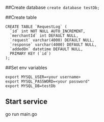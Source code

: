 ##Create database
`create database testDb;`

##Create table
```
CREATE TABLE `RequestLog` (
  `id` int NOT NULL AUTO_INCREMENT,
  `merchantId` int DEFAULT NULL,
  `request` varchar(4000) DEFAULT NULL,
  `response` varchar(4000) DEFAULT NULL,
  `addedOn` datetime DEFAULT NULL,
  PRIMARY KEY (`id`)
);
```
##Set env variables
```
export MYSQL_USER=<your username>
export MYSQL_PASSWORD=<your password"
export MYSQL_DB=testDb
```

## Start service
go run main.go
